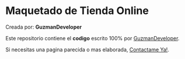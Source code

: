 <h1>Maquetado de Tienda Online</h1>
<p>Creada por: <b>GuzmanDeveloper</b></p>
<p>Este repositorio contiene el <b>codigo</b> escrito 100% por <a href="https://www.facebook.com/profile.php?id=100077741049518">GuzmanDeveloper</a>.</p>
<p>Si necesitas una pagina parecida o mas elaborada, <a href="mailto:guzmandeveloper01@gmail.com">Contactame Ya!</a>.</p>
